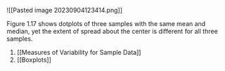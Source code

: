 ![[Pasted image 20230904123414.png]]

Figure 1.17 shows dotplots of three samples with the same mean and median, yet the extent of spread about the center is different for all three samples.

1. [[Measures of Variability for Sample Data]]
2. [[Boxplots]]